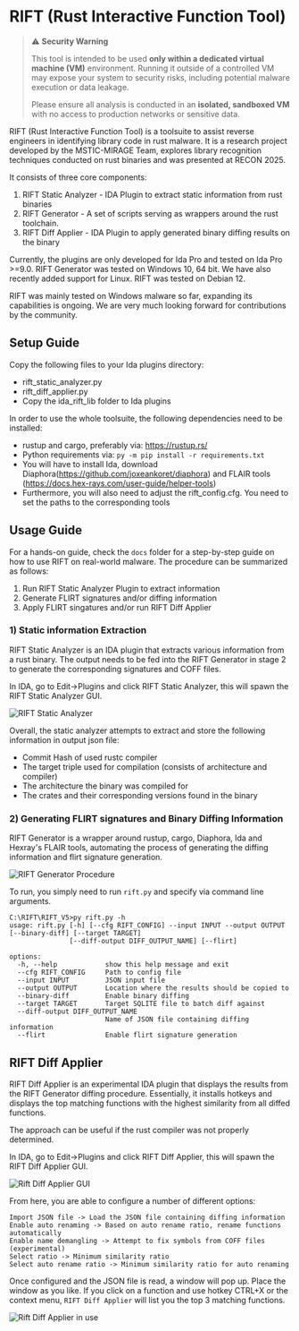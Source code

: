 # RIFT (Rust Interactive Function Tool)

> ⚠️ **Security Warning**
>
> This tool is intended to be used **only within a dedicated virtual machine (VM)** environment. Running it outside of a controlled VM may expose your system to security risks, including potential malware execution or data leakage.
>
> Please ensure all analysis is conducted in an **isolated, sandboxed VM** with no access to production networks or sensitive data.


RIFT (Rust Interactive Function Tool) is a toolsuite to assist reverse engineers in identifying library code in rust malware. It is a research project developed by the MSTIC-MIRAGE Team, explores library recognition techniques conducted on rust binaries and was presented at RECON 2025.

It consists of three core components:

1) RIFT Static Analyzer - IDA Plugin to extract static information from rust binaries
2) RIFT Generator - A set of scripts serving as wrappers around the rust toolchain.
3) RIFT Diff Applier - IDA Plugin to apply generated binary diffing results on the binary

Currently, the plugins are only developed for Ida Pro and tested on Ida Pro >=9.0.
RIFT Generator was tested on Windows 10, 64 bit. We have also recently added support for Linux. RIFT was tested on Debian 12.

RIFT was mainly tested on Windows malware so far, expanding its capabilities is ongoing.
We are very much looking forward for contributions by the community.

## Setup Guide

Copy the following files to your Ida plugins directory:

* rift_static_analyzer.py
* rift_diff_applier.py
* Copy the ida_rift_lib folder to Ida plugins

In order to use the whole toolsuite, the following dependencies need to be installed:

* rustup and cargo, preferably via: https://rustup.rs/
* Python requirements via: `py -m pip install -r requirements.txt`
* You will have to install Ida, download Diaphora(https://github.com/joxeankoret/diaphora) and FLAIR tools (https://docs.hex-rays.com/user-guide/helper-tools)
* Furthermore, you will also need to adjust the rift_config.cfg. You need to set the paths to the corresponding tools

## Usage Guide

For a hands-on guide, check the `docs` folder for a step-by-step guide on how to use RIFT on real-world malware. The procedure can be summarized as follows:

1) Run RIFT Static Analyzer Plugin to extract information
2) Generate FLIRT signatures and/or diffing information
3) Apply FLIRT singatures and/or run RIFT Diff Applier

### 1) Static information Extraction

RIFT Static Analyzer is an IDA plugin that extracts various information from a rust binary. The output needs to be fed into the RIFT Generator in stage 2 to generate the corresponding signatures and COFF files.

In IDA, go to Edit->Plugins and click RIFT Static Analyzer, this will spawn the RIFT Static Analyzer GUI. 

![RIFT Static Analyzer](screenshots/ida_static_analyzer_1.png)

Overall, the static analyzer attempts to extract and store the following information in output json file:

* Commit Hash of used rustc compiler
* The target triple used for compilation (consists of architecture and compiler)
* The architecture the binary was compiled for
* The crates and their corresponding versions found in the binary 

### 2) Generating FLIRT signatures and Binary Diffing Information

RIFT Generator is a wrapper around rustup, cargo, Diaphora, Ida and Hexray's FLAIR tools, automating the process of generating the diffing information and flirt signature generation.

![RIFT Generator Procedure](screenshots/RIFT_Client_Procedure.png)

To run, you simply need to run `rift.py` and specify via command line arguments.

```
C:\RIFT\RIFT_V5>py rift.py -h
usage: rift.py [-h] [--cfg RIFT_CONFIG] --input INPUT --output OUTPUT [--binary-diff] [--target TARGET]
               [--diff-output DIFF_OUTPUT_NAME] [--flirt]

options:
  -h, --help            show this help message and exit
  --cfg RIFT_CONFIG     Path to config file
  --input INPUT         JSON input file
  --output OUTPUT       Location where the results should be copied to
  --binary-diff         Enable binary diffing
  --target TARGET       Target SQLITE file to batch diff against
  --diff-output DIFF_OUTPUT_NAME
                        Name of JSON file containing diffing information
  --flirt               Enable flirt signature generation
```

## RIFT Diff Applier

RIFT Diff Applier is an experimental IDA plugin that displays the results from the RIFT Generator diffing procedure. Essentially, it installs hotkeys and displays the top matching functions with the highest similarity from all diffed functions.

The approach can be useful if the rust compiler was not properly determined.

In IDA, go to Edit->Plugins and click RIFT Diff Applier, this will spawn the RIFT Diff Applier GUI.

![Rift Diff Applier GUI](screenshots/RiftDiffApplier1.png)

From here, you are able to configure a number of different options:

```
Import JSON file -> Load the JSON file containing diffing information
Enable auto renaming -> Based on auto rename ratio, rename functions automatically
Enable name demangling -> Attempt to fix symbols from COFF files (experimental)
Select ratio -> Minimum similarity ratio 
Select auto rename ratio -> Minimum similarity ratio for auto renaming 
```

Once configured and the JSON file is read, a window will pop up. Place the window as you like. If you click on a function and use hotkey CTRL+X or the context menu, `RIFT Diff Applier` will list you the top 3 matching functions.

![Rift Diff Applier in use](screenshots/RIFTDiffApplier_Graphic1.png)
